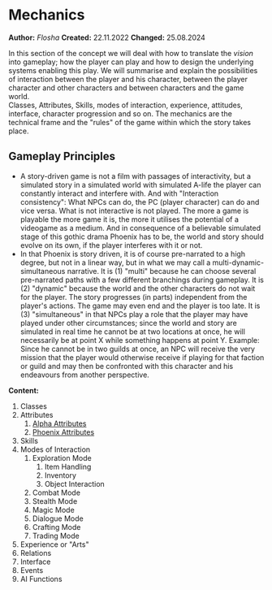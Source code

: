 # Mechanics

**Author:** *Flosha*
**Created:** 22.11.2022
**Changed:** 25.08.2024

In this section of the concept we will deal with how to translate the *vision* into gameplay; how the player can play and how to design the underlying systems enabling this play. We will summarise and explain the possibilities of interaction between the player and his character, between the player character and other characters and between characters and the game world.  
Classes, Attributes, Skills, modes of interaction, experience, attitudes, interface, character progression and so on. The mechanics are the technical frame and the "rules" of the game within which the story takes place. 


## Gameplay Principles

* A story-driven game is not a film with passages of interactivity, but a simulated story in a simulated world with simulated A-life the player can constantly interact and interfere with. And with "Interaction consistency": What NPCs can do, the PC (player character) can do and vice versa. What is not interactive is not played. The more a game is playable the more game it is, the more it utilises the potential of a videogame as a medium. And in consequence of a believable simulated stage of this gothic drama Phoenix has to be, the world and story should evolve on its own, if the player interferes with it or not.
* In that Phoenix is story driven, it is of course pre-narrated to a high degree, but not in a linear way, but in what we may call a multi-dynamic-simultaneous narrative. It is (1) "multi" because he can choose several pre-narrated paths with a few different branchings during gameplay. It is (2) "dynamic" because the world and the other characters do not wait for the player. The story progresses (in parts) independent from the player's actions. The game may even end and the player is too late. It is (3) "simultaneous" in that NPCs play a role that the player may have played under other circumstances; since the world and story are simulated in real time he cannot be at two locations at once, he will necessarily be at point X while something happens at point Y. Example: Since he cannot be in two guilds at once, an NPC will receive the very mission that the player would otherwise receive if playing for that faction or guild and may then be confronted with this character and his endeavours from another perspective.



**Content:**

1. Classes
2. Attributes
    1. [Alpha Attributes](/mechanics/attributes-alpha)
    2. [Phoenix Attributes](/mechanics/attributes-phoenix)
3. Skills
4. Modes of Interaction
    1. Exploration Mode
        1. Item Handling
        2. Inventory
        3. Object Interaction
    2. Combat Mode
    3. Stealth Mode
    4. Magic Mode
    5. Dialogue Mode
    6. Crafting Mode
    7. Trading Mode
5. Experience or "Arts"
6. Relations
7. Interface
8. Events
9. AI Functions 

